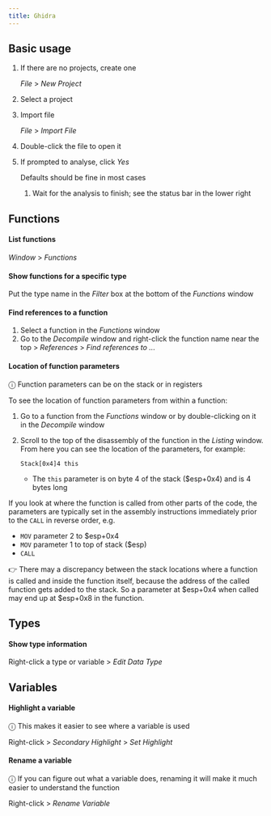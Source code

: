 ```yaml
---
title: Ghidra
---
```


## Basic usage

1. If there are no projects, create one

   _File_ > _New Project_

1. Select a project

1. Import file

   _File_ > _Import File_

1. Double-click the file to open it

1. If prompted to analyse, click _Yes_

   Defaults should be fine in most cases

   1. Wait for the analysis to finish; see the status bar in the lower right

## Functions

#### List functions

_Window_ > _Functions_

#### Show functions for a specific type

Put the type name in the _Filter_ box at the bottom of the _Functions_ window

#### Find references to a function

1. Select a function in the _Functions_ window
1. Go to the _Decompile_ window and right-click the function name near the top > _References_ > _Find references to ..._

#### Location of function parameters

ⓘ Function parameters can be on the stack or in registers

To see the location of function parameters from within a function:

1. Go to a function from the _Functions_ window or by double-clicking on it in the _Decompile_ window
1. Scroll to the top of the disassembly of the function in the _Listing_ window. From here you can see the location of the parameters, for example:

   ```
   Stack[0x4]4 this
   ```

   - The `this` parameter is on byte 4 of the stack ($esp+0x4) and is 4 bytes long

If you look at where the function is called from other parts of the code, the parameters are typically set in the assembly instructions immediately prior to the `CALL` in reverse order, e.g.

- `MOV` parameter 2 to $esp+0x4
- `MOV` parameter 1 to top of stack ($esp)
- `CALL`

👉 There may a discrepancy between the stack locations where a function is called and inside the function itself, because the address of the called function gets added to the stack. So a parameter at $esp+0x4 when called may end up at $esp+0x8 in the function.

## Types

#### Show type information

Right-click a type or variable > _Edit Data Type_

## Variables

#### Highlight a variable

ⓘ This makes it easier to see where a variable is used

Right-click > _Secondary Highlight_ > _Set Highlight_

#### Rename a variable

ⓘ If you can figure out what a variable does, renaming it will make it much easier to understand the function

Right-click > _Rename Variable_
